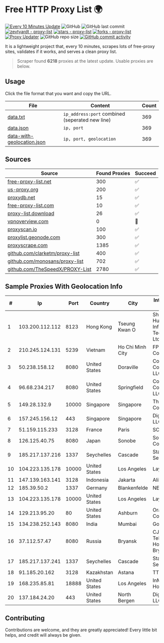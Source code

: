 
# Free HTTP Proxy List 🌍

[![Every 10 Minutes Update](https://github.com/mertguvencli/http-proxy-list/actions/workflows/main.yml/badge.svg?branch=main)](https://github.com/mertguvencli/http-proxy-list/actions/workflows/main.yml)
![GitHub](https://img.shields.io/github/license/mertguvencli/http-proxy-list)
![GitHub last commit](https://img.shields.io/github/last-commit/mertguvencli/http-proxy-list)
[![zevtyardt - proxy-list](https://img.shields.io/static/v1?label=zevtyardt&message=proxy-list&color=blue&logo=github)](https://github.com/zevtyardt/proxy-list "Go to GitHub repo")
[![stars - proxy-list](https://img.shields.io/github/stars/zevtyardt/proxy-list?style=social)](https://github.com/zevtyardt/proxy-list)
[![forks - proxy-list](https://img.shields.io/github/forks/zevtyardt/proxy-list?style=social)](https://github.com/zevtyardt/proxy-list)
[![Proxy Updater](https://github.com/zevtyardt/proxy-list/workflows/Proxy%20Updater/badge.svg)](https://github.com/zevtyardt/proxy-list/actions?query=workflow:"Proxy+Updater")
![GitHub repo size](https://img.shields.io/github/repo-size/zevtyardt/proxy-list)
[![GitHub commit activity](https://img.shields.io/github/commit-activity/m/zevtyardt/proxy-list?logo=commits)](https://github.com/zevtyardt/proxy-list/commits/main)

It is a lightweight project that, every 10 minutes, scrapes lots of free-proxy sites, validates if it works, and serves a clean proxy list.

> Scraper found **6218** proxies at the latest update. Usable proxies are below.

## Usage

Click the file format that you want and copy the URL.

|File|Content|Count|
|----|-------|-----|
|[data.txt](https://raw.githubusercontent.com/mertguvencli/http-proxy-list/main/proxy-list/data.txt)|`ip_address:port` combined (seperated new line)|369|
|[data.json](https://raw.githubusercontent.com/mertguvencli/http-proxy-list/main/proxy-list/data.json)|`ip, port`|369|
|[data-with-geolocation.json](https://raw.githubusercontent.com/mertguvencli/http-proxy-list/main/proxy-list/data-with-geolocation.json)|`ip, port, geolocation`|369|

## Sources

|Source|Found Proxies|Succeed|
|------|-------------|-------|
|[free-proxy-list.net](https://free-proxy-list.net)|300|✅|
|[us-proxy.org](https://www.us-proxy.org)|200|✅|
|[proxydb.net](http://proxydb.net)|15|✅|
|[free-proxy-list.com](https://free-proxy-list.com/?page=&port=&type%5B%5D=http&type%5B%5D=https&up_time=0&search=Search)|10|✅|
|[proxy-list.download](https://www.proxy-list.download/HTTP)|26|✅|
|[vpnoverview.com](https://vpnoverview.com/privacy/anonymous-browsing/free-proxy-servers)|0|🚫|
|[proxyscan.io](https://www.proxyscan.io)|100|✅|
|[proxylist.geonode.com](https://proxylist.geonode.com/api/proxy-list?limit=300&page=1&sort_by=lastChecked&sort_type=desc&protocols=http,https)|300|✅|
|[proxyscrape.com](https://api.proxyscrape.com/v2/?request=displayproxies&protocol=http&timeout=10000&country=all&ssl=all&anonymity=all)|1385|✅|
|[github.com/clarketm/proxy-list](https://raw.githubusercontent.com/clarketm/proxy-list/master/proxy-list-raw.txt)|400|✅|
|[github.com/monosans/proxy-list](https://raw.githubusercontent.com/monosans/proxy-list/main/proxies/http.txt)|702|✅|
|[github.com/TheSpeedX/PROXY-List](https://raw.githubusercontent.com/TheSpeedX/PROXY-List/master/http.txt)|2780|✅|


## Sample Proxies With Geolocation Info

|#|Ip|Port|Country|City|Internet Service Provider|
|-|--|----|-------|----|-------------------------|
|1|103.200.112.112|8123|Hong Kong|Tseung Kwan O|Shanghai Huajuan Information Technology Co., Ltd.|
|2|210.245.124.131|5239|Vietnam|Ho Chi Minh City|FPT Telecom Company|
|3|50.238.158.12|8080|United States|Doraville|Comcast Cable Communications, LLC|
|4|96.68.234.217|8080|United States|Springfield|Comcast Cable Communications, LLC|
|5|149.28.132.9|10000|Singapore|Singapore|The Constant Company|
|6|157.245.156.12|443|Singapore|Singapore|DigitalOcean, LLC|
|7|51.159.115.233|3128|France|Paris|SCALEWAY|
|8|126.125.40.75|8080|Japan|Sonobe|Softbank BB Corp.|
|9|185.217.137.216|1337|Seychelles|Cascade|Stallion Network Services Limited|
|10|104.223.135.178|10000|United States|Los Angeles|LayerHost|
|11|147.139.163.141|3128|Indonesia|Jakarta|Alibaba.com LLC|
|12|185.39.50.2|1337|Germany|Blankenfelde|NETZNUTZ|
|13|104.223.135.178|10000|United States|Los Angeles|LayerHost|
|14|129.213.95.20|80|United States|Ashburn|Oracle Corporation|
|15|134.238.252.143|8080|India|Mumbai|Google LLC|
|16|37.112.57.47|8080|Russia|Bryansk|CJSC "ER-Telecom Holding" Bryansk branch|
|17|185.217.137.241|1337|Seychelles|Cascade|Stallion Network Services Limited|
|18|91.185.20.162|3128|Kazakhstan|Astana|TTC Network|
|19|168.235.85.81|18888|United States|Los Angeles|InMotion Hosting, Inc.|
|20|137.184.24.20|443|United States|North Bergen|DigitalOcean, LLC|



## Contributing

Contributions are welcome, and they are greatly appreciated! Every
little bit helps, and credit will always be given.

